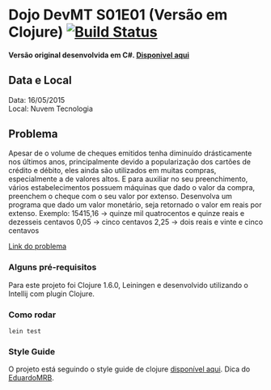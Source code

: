 # Dojo DevMT S01E01 (Versão em Clojure) [![Build Status](https://travis-ci.org/alvarowolfx/dojo-s01e01-cheque-por-extenso.clj.svg?branch=master)](https://travis-ci.org/alvarowolfx/dojo-s01e01-cheque-por-extenso.clj)
#### Versão original desenvolvida em C#. [Disponivel aqui](https://github.com/devmatogrosso/dojo-s01e01-cheque-por-extenso)

## Data e Local
Data: 16/05/2015  
Local: Nuvem Tecnologia  

## Problema
Apesar de o volume de cheques emitidos tenha diminuído drásticamente nos últimos anos,
principalmente devido a popularização dos cartões de crédito e débito, eles ainda são
utilizados em muitas compras, especialmente a de valores altos. E para auxiliar no seu
preenchimento, vários estabelecimentos possuem máquinas que dado o valor da compra,
preenchem o cheque com o seu valor por extenso.
Desenvolva um programa que dado um valor monetário, seja retornado o valor em reais
por extenso.
Exemplo:
15415,16 -> quinze mil quatrocentos e quinze reais e dezesseis centavos
0,05 -> cinco centavos
2,25 -> dois reais e vinte e cinco centavos

[Link do problema](http://dojopuzzles.com/problemas/exibe/cheque-por-extenso/)

### Alguns pré-requisitos

Para este projeto foi Clojure 1.6.0, Leiningen e desenvolvido utilizando o Intellij com plugin Clojure.

### Como rodar

```shell
lein test
```
### Style Guide

O projeto está seguindo o style guide de clojure [disponível aqui](https://github.com/bbatsov/clojure-style-guide). Dica do [EduardoMRB](https://github.com/EduardoMRB).
